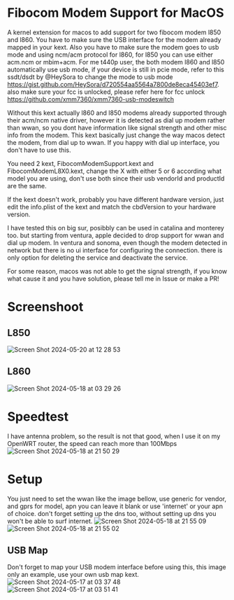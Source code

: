 # Fibocom Modem Support for MacOS
A kernel extension for macos to add support for two fibocom modem l850 and l860.
You have to make sure the USB interface for the modem already mapped in your kext. Also you have to make sure the modem goes to usb mode and using ncm/acm protocol for l860, for l850 you can use either acm.ncm or mbim+acm. For me t440p user, the both modem l860 and l850 automatically use usb mode, if your device is still in pcie mode, refer to this ssdt/dsdt by @HeySora to change the mode to usb mode https://gist.github.com/HeySora/d720554aa5564a7800de8eca45403ef7. also make sure your fcc is unlocked, please refer here for fcc unlock https://github.com/xmm7360/xmm7360-usb-modeswitch

Without this kext actually l860 and l850 modems already supported through their acm/ncm native driver, however it is detected as dial up modem rather than wwan, so you dont have information like signal strength and other misc info from the modem. This kext basically just change the way macos detect the modem, from dial up to wwan. If you happy with dial up interface, you don't have to use this.

You need 2 kext, FibocomModemSupport.kext and FibocomModemL8X0.kext, change the X with either 5 or 6 according what model you are using, don't use both since their usb vendorId and productId are the same.

If the kext doesn't work, probably you have different hardware version, just edit the info.plist of the kext and match the cbdVersion to your hardware version.

I have tested this on big sur, posibbly can be used in catalina and monterey too. but starting from ventura, apple decided to drop support for wwan and dial up modem. In ventura and sonoma, even though the modem detected in network but there is no ui interface for configuring the connection. there is only option for deleting the service and deactivate the service.

For some reason, macos was not able to get the signal strength, if you know what cause it and you have solution, please tell me in Issue or make a PR!

# Screenshoot
## L850
![Screen Shot 2024-05-20 at 12 28 53](https://github.com/karnadii/FibocomModem/assets/18657277/7ec5ad6c-db2f-42f6-a532-c17d62c8a1b3)

## L860
![Screen Shot 2024-05-18 at 03 29 26](https://github.com/karnadii/FibocomModem/assets/18657277/92727a47-da02-4828-89ca-1781f43e3970)

# Speedtest
I have antenna problem, so the result is not that good, when I use it on my OpenWRT router, the speed can reach more than 100Mbps
![Screen Shot 2024-05-18 at 21 50 29](https://github.com/karnadii/FibocomModem/assets/18657277/ab9e84b5-37a5-43bc-b3e7-ab760d607d53)

# Setup
You just need to set the wwan like the image bellow, use generic for vendor, and gprs for model, apn you can leave it blank or use 'internet' or your apn of choice. don't forget setting up the dns too, without setting up dns you won't be able to surf internet.
![Screen Shot 2024-05-18 at 21 55 09](https://github.com/karnadii/FibocomModem/assets/18657277/d6aa0bc8-e8ad-45d4-9c3c-6e5553cf04fa)
![Screen Shot 2024-05-18 at 21 55 02](https://github.com/karnadii/FibocomModem/assets/18657277/d0ff65f8-f27a-4c50-b575-419c5c3498bb)

## USB Map
Don't forget to map your USB modem interface before using this, this image only an example, use your own usb map kext.
![Screen Shot 2024-05-17 at 03 37 48](https://github.com/karnadii/FibocomModem/assets/18657277/812abbda-82a8-4f3e-a87f-6b9f19ce0571)
![Screen Shot 2024-05-17 at 03 51 41](https://github.com/karnadii/FibocomModem/assets/18657277/93b0f392-2f67-4f06-abbb-be2e8692bed8)
